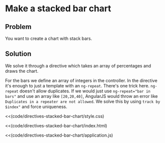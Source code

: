 # Make a stacked bar chart

## Problem

You want to create a chart with stack bars.


## Solution

We solve it through a directive which takes an array of percentages and draws the chart.

For the bars we define an array of integers in the controller. In the directive it's enough to just a template with
an `ng-repeat`. There's one trick here. `ng-repeat` doesn't allow duplicates. If we would just use `ng-repeat="bar in
 bars"` and use an array like `[20,20,40]`, AngularJS would throw an error like `Duplicates in a repeater are not
 allowed`. We solve this by using `track by $index"` and force uniqueness.

<<(code/directives-stacked-bar-chart/style.css)

<<(code/directives-stacked-bar-chart/index.html)

<<(code/directives-stacked-bar-chart/application.js)
